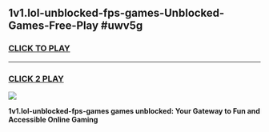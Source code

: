 
## 1v1.lol-unblocked-fps-games-Unblocked-Games-Free-Play #uwv5g
<h3>
<a href="https://us.freeplayer.one?title=1v1.lol-unblocked-fps-games&ref=9M">CLICK TO PLAY</a></h3>
<hr>

<h3>
<a href="https://us.freeplayer.one?title=1v1.lol-unblocked-fps-games&ref=9M">CLICK 2 PLAY</a>
  
</h3>

<a href="https://us.freeplayer.one?title=1v1.lol-unblocked-fps-games&ref=9M"><img src="https://clearcache.store/games.png"></a>


**1v1.lol-unblocked-fps-games games unblocked: Your Gateway to Fun and Accessible Online Gaming**

